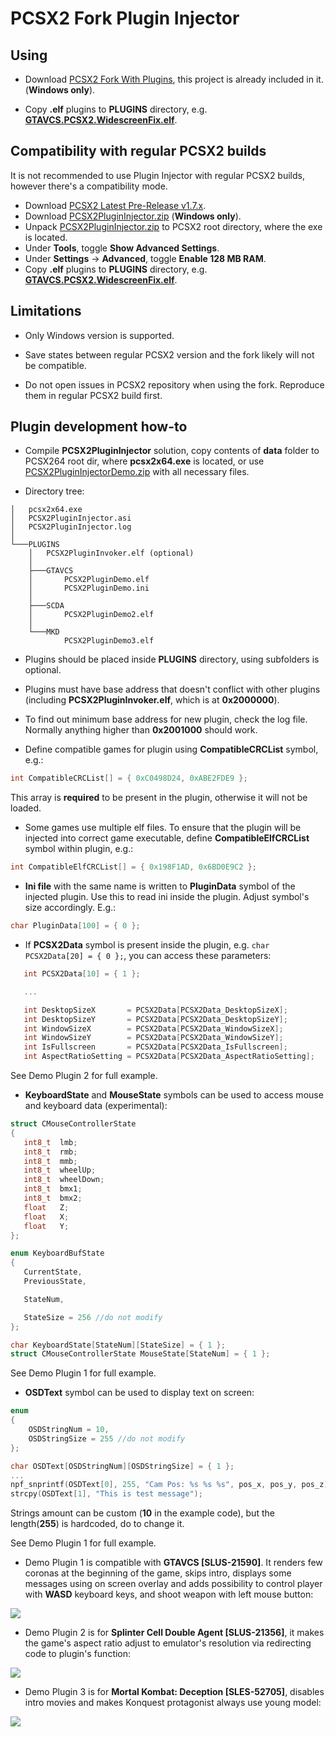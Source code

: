 # PCSX2 Fork Plugin Injector

## Using

 - Download [PCSX2 Fork With Plugins](https://github.com/ASI-Factory/PCSX2-Fork-With-Plugins/releases/tag/latest), this project is already included in it. (**Windows only**).

 - Copy **.elf** plugins to **PLUGINS** directory, e.g. **[GTAVCS.PCSX2.WidescreenFix.elf](https://thirteenag.github.io/wfp#gtavcs)**.

## Compatibility with regular PCSX2 builds

It is not recommended to use Plugin Injector with regular PCSX2 builds, however there's a compatibility mode.

 - Download [PCSX2 Latest Pre-Release v1.7.x](https://github.com/PCSX2/PCSX2/releases/).
 - Download [PCSX2PluginInjector.zip](https://github.com/ThirteenAG/PCSX2PluginInjector/releases/tag/latest) (**Windows only**).
 - Unpack [PCSX2PluginInjector.zip](https://github.com/ThirteenAG/PCSX2PluginInjector/releases/tag/latest) to PCSX2 root directory, where the exe is located.
 - Under **Tools**, toggle **Show Advanced Settings**.
 - Under **Settings** -> **Advanced**, toggle **Enable 128 MB RAM**.
 - Copy **.elf** plugins to **PLUGINS** directory, e.g. **[GTAVCS.PCSX2.WidescreenFix.elf](https://thirteenag.github.io/wfp#gtavcs)**.

## Limitations

 - Only Windows version is supported.

 - Save states between regular PCSX2 version and the fork likely will not be compatible.

 - Do not open issues in PCSX2 repository when using the fork. Reproduce them in regular PCSX2 build first.

## Plugin development how-to 

 - Compile **PCSX2PluginInjector** solution, copy contents of **data** folder to PCSX264 root dir, where **pcsx2x64.exe** is located, or use [PCSX2PluginInjectorDemo.zip](https://github.com/ThirteenAG/PCSX2PluginInjector/releases/download/latest/PCSX2PluginInjectorDemo.zip) with all necessary files.

 - Directory tree:

```
│   pcsx2x64.exe
│   PCSX2PluginInjector.asi
│   PCSX2PluginInjector.log
│
└───PLUGINS
    │   PCSX2PluginInvoker.elf (optional)
    │
    ├───GTAVCS
    │       PCSX2PluginDemo.elf
    │       PCSX2PluginDemo.ini
    │
    ├───SCDA
    │       PCSX2PluginDemo2.elf
    │
    └───MKD
            PCSX2PluginDemo3.elf			
```

 - Plugins should be placed inside **PLUGINS** directory, using subfolders is optional.

 - Plugins must have base address that doesn't conflict with other plugins (including **PCSX2PluginInvoker.elf**, which is at **0x2000000**).

 - To find out minimum base address for new plugin, check the log file. Normally anything higher than **0x2001000** should work.

 - Define compatible games for plugin using **CompatibleCRCList** symbol, e.g.:
 ```c
 int CompatibleCRCList[] = { 0xC0498D24, 0xABE2FDE9 };
 ```
 This array is **required** to be present in the plugin, otherwise it will not be loaded.

 - Some games use multiple elf files. To ensure that the plugin will be injected into correct game executable, define **CompatibleElfCRCList** symbol within plugin, e.g.:

```c
int CompatibleElfCRCList[] = { 0x198F1AD, 0x6BD0E9C2 };
```

 - **Ini file** with the same name is written to **PluginData** symbol of the injected plugin. Use this to read ini inside the plugin. Adjust symbol's size accordingly. E.g.:
 ```c
 char PluginData[100] = { 0 };
 ```

 - If **PCSX2Data** symbol is present inside the plugin, e.g. `char PCSX2Data[20] = { 0 };`, you can access these parameters:
 ```c
    int PCSX2Data[10] = { 1 };

    ...

    int DesktopSizeX       = PCSX2Data[PCSX2Data_DesktopSizeX];
    int DesktopSizeY       = PCSX2Data[PCSX2Data_DesktopSizeY];
    int WindowSizeX        = PCSX2Data[PCSX2Data_WindowSizeX];
    int WindowSizeY        = PCSX2Data[PCSX2Data_WindowSizeY];
    int IsFullscreen       = PCSX2Data[PCSX2Data_IsFullscreen];
    int AspectRatioSetting = PCSX2Data[PCSX2Data_AspectRatioSetting];
```
See Demo Plugin 2 for full example.

 - **KeyboardState** and **MouseState** symbols can be used to access mouse and keyboard data (experimental):
 ```c
struct CMouseControllerState
{
    int8_t	lmb;
    int8_t	rmb;
    int8_t	mmb;
    int8_t	wheelUp;
    int8_t	wheelDown;
    int8_t	bmx1;
    int8_t	bmx2;
    float   Z;
    float   X;
    float   Y;
};

enum KeyboardBufState
{
    CurrentState,
    PreviousState,

    StateNum,

    StateSize = 256 //do not modify
};

char KeyboardState[StateNum][StateSize] = { 1 };
struct CMouseControllerState MouseState[StateNum] = { 1 };
```
 See Demo Plugin 1 for full example.

 - **OSDText** symbol can be used to display text on screen:
```c
enum
{
    OSDStringNum = 10,
    OSDStringSize = 255 //do not modify
};

char OSDText[OSDStringNum][OSDStringSize] = { 1 };
...
npf_snprintf(OSDText[0], 255, "Cam Pos: %s %s %s", pos_x, pos_y, pos_z);
strcpy(OSDText[1], "This is test message");
```
Strings amount can be custom (**10** in the example code), but the length(**255**) is hardcoded, do to change it. 

See Demo Plugin 1 for full example.

- Demo Plugin 1 is compatible with **GTAVCS [SLUS-21590]**. It renders few coronas at the beginning of the game, skips intro, displays some messages using on screen overlay and adds possibility to control player with **WASD** keyboard keys, and shoot weapon with left mouse button:

![](https://i.imgur.com/eECJWlQ.png)

- Demo Plugin 2 is for **Splinter Cell Double Agent [SLUS-21356]**, it makes the game's aspect ratio adjust to emulator's resolution via redirecting code to plugin's function:

![](https://i.imgur.com/nYdAUp2.png)

- Demo Plugin 3 is for **Mortal Kombat: Deception [SLES-52705]**, disables intro movies and makes Konquest protagonist always use young model:

![](https://i.imgur.com/VWptXcv.png)
